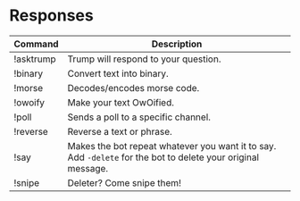 # Responses

| Command   | Description                                                                                                  |
|-----------|--------------------------------------------------------------------------------------------------------------|
| !asktrump | Trump will respond to your question.                                                                         |
| !binary   | Convert text into binary.                                                                                    |
| !morse    | Decodes/encodes morse code.                                                                                  |
| !owoify   | Make your text OwOified.                                                                                     |
| !poll     | Sends a poll to a specific channel.                                                                          |
| !reverse  | Reverse a text or phrase.                                                                                    |
| !say      | Makes the bot repeat whatever you want it to say. Add `-delete` for the bot to delete your original message. |
| !snipe    | Deleter? Come snipe them!                                                                                    |
